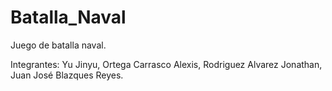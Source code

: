 # Batalla_Naval
Juego de batalla naval.

Integrantes:
Yu Jinyu, Ortega Carrasco Alexis, Rodriguez Alvarez Jonathan, Juan José Blazques Reyes.
